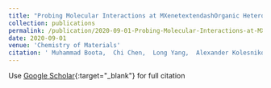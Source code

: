 ```yaml
---
title: "Probing Molecular Interactions at MXenetextendashOrganic Heterointerfaces"
collection: publications
permalink: /publication/2020-09-01-Probing-Molecular-Interactions-at-MXenetextendashOrganic-Heterointerfaces
date: 2020-09-01
venue: 'Chemistry of Materials'
citation: ' Muhammad Boota,  Chi Chen,  Long Yang,  Alexander Kolesnikov,  Naresh Osti,  William Porzio,  Luisa Barba,  Jianjun Jiang, &quot;Probing Molecular Interactions at MXenetextendashOrganic Heterointerfaces.&quot; Chemistry of Materials, 2020.'
---
```

Use [Google Scholar](https://scholar.google.com/scholar?q=Probing+Molecular+Interactions+at+MXenetextendashOrganic+Heterointerfaces){:target="_blank"} for full citation